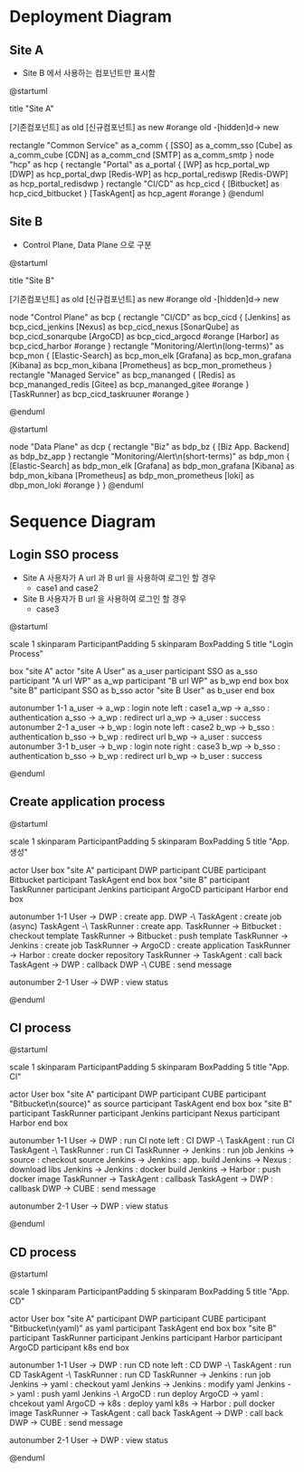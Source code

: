 # Deployment Diagram
## Site A
- Site B 에서 사용하는 컴포넌트만 표시함

@startuml

title "Site A"

[기존컴포넌트] as old
[신규컴포넌트] as new #orange
old -[hidden]d-> new

rectangle "Common Service" as a_comm {
    [SSO] as a_comm_sso
    [Cube] as a_comm_cube
    [CDN] as a_comm_cnd
    [SMTP] as a_comm_smtp
}
node "hcp" as hcp {
    rectangle "Portal" as a_portal {
        [WP] as hcp_portal_wp
        [DWP] as hcp_portal_dwp
        [Redis-WP] as hcp_portal_rediswp
        [Redis-DWP] as hcp_portal_redisdwp
    }
    rectangle "CI/CD" as hcp_cicd {
        [Bitbucket] as hcp_cicd_bitbucket
    }
    [TaskAgent] as hcp_agent #orange
}
@enduml

## Site B
- Control Plane, Data Plane 으로 구분

@startuml

title "Site B"

[기존컴포넌트] as old
[신규컴포넌트] as new #orange
old -[hidden]d-> new

node "Control Plane" as bcp {
    rectangle "CI/CD" as bcp_cicd {
        [Jenkins] as bcp_cicd_jenkins
        [Nexus] as bcp_cicd_nexus
        [SonarQube] as bcp_cicd_sonarqube
        [ArgoCD] as bcp_cicd_argocd #orange
        [Harbor] as bcp_cicd_harbor #orange
    }
    rectangle "Monitoring/Alert\n(long-terms)" as bcp_mon {
        [Elastic-Search] as bcp_mon_elk
        [Grafana] as bcp_mon_grafana
        [Kibana] as bcp_mon_kibana
        [Prometheus] as bcp_mon_prometheus
    }
    rectangle "Managed Service" as bcp_mananged {
        [Redis] as bcp_mananged_redis
        [Gitee] as bcp_mananged_gitee #orange
    }
    [TaskRunner] as bcp_cicd_taskruuner #orange
}

@enduml

@startuml

node "Data Plane" as dcp {
    rectangle "Biz" as bdp_bz {
        [Biz App. Backend] as bdp_bz_app
    }
    rectangle "Monitoring/Alert\n(short-terms)" as bdp_mon {
        [Elastic-Search] as bdp_mon_elk
        [Grafana] as bdp_mon_grafana
        [Kibana] as bdp_mon_kibana
        [Prometheus] as bdp_mon_prometheus
        [loki] as dbp_mon_loki #orange
    }
}
@enduml

# Sequence Diagram
## Login SSO process
- Site A 사용자가 A url 과 B url 을 사용하여 로그인 할 경우
    - case1 and case2
- Site B 사용자가 B url 을 사용하여 로그인 할 경우
    - case3

@startuml

scale 1
skinparam ParticipantPadding 5
skinparam BoxPadding 5
title "Login Process"

box "site A"
actor "site A User" as a_user
participant SSO as a_sso
participant "A url WP" as a_wp
participant "B url WP" as b_wp
end box
box "site B"
participant SSO as b_sso
actor "site B User" as b_user
end box

autonumber 1-1
a_user -> a_wp : login
note left : case1
a_wp -> a_sso : authentication
a_sso -> a_wp : redirect url
a_wp -> a_user : success
autonumber 2-1
a_user -> b_wp : login
note left : case2
b_wp -> b_sso : authentication
b_sso -> b_wp : redirect url
b_wp -> a_user : success
autonumber 3-1
b_user -> b_wp : login
note right : case3
b_wp -> b_sso : authentication
b_sso -> b_wp : redirect url
b_wp -> b_user : success

@enduml

## Create application process
@startuml

scale 1
skinparam ParticipantPadding 5
skinparam BoxPadding 5
title "App. 생성"

actor User
box "site A"
participant DWP
participant CUBE
participant Bitbucket
participant TaskAgent
end box
box "site B"
participant TaskRunner
participant Jenkins
participant ArgoCD
participant Harbor
end box

autonumber 1-1
User -> DWP : create app.
DWP -\ TaskAgent : create job (async)
TaskAgent -\ TaskRunner : create app.
TaskRunner -> Bitbucket : checkout template
TaskRunner -> Bitbucket : push template
TaskRunner -> Jenkins : create job
TaskRunner -> ArgoCD : create application
TaskRunner -> Harbor : create docker repository
TaskRunner -> TaskAgent : call back
TaskAgent -> DWP : callback
DWP -\ CUBE : send message

autonumber 2-1
User -> DWP : view status

@enduml

## CI process
@startuml

scale 1
skinparam ParticipantPadding 5
skinparam BoxPadding 5
title "App. CI"

actor User
box "site A"
participant DWP
participant CUBE
participant "Bitbucket\n(source)" as source
participant TaskAgent
end box
box "site B"
participant TaskRunner
participant Jenkins
participant Nexus
participant Harbor
end box

autonumber 1-1
User -> DWP : run CI
note left : CI
DWP -\ TaskAgent : run CI
TaskAgent -\ TaskRunner : run CI
TaskRunner -> Jenkins : run job
Jenkins -> source : checkout source
Jenkins -> Jenkins : app. build
Jenkins -> Nexus : download libs
Jenkins -> Jenkins : docker build
Jenkins -> Harbor : push docker image
TaskRunner -> TaskAgent : callbask
TaskAgent -> DWP : callbask
DWP -> CUBE : send message

autonumber 2-1
User -> DWP : view status

@enduml

## CD process
@startuml

scale 1
skinparam ParticipantPadding 5
skinparam BoxPadding 5
title "App. CD"

actor User
box "site A"
participant DWP
participant CUBE
participant "Bitbucket\n(yaml)" as yaml
participant TaskAgent
end box
box "site B"
participant TaskRunner
participant Jenkins
participant Harbor
participant ArgoCD
participant k8s
end box

autonumber 1-1
User -> DWP : run CD
note left : CD
DWP -\ TaskAgent : run CD
TaskAgent -\ TaskRunner : run CD
TaskRunner -> Jenkins : run job
Jenkins -> yaml : checkout yaml
Jenkins -> Jenkins : modify yaml
Jenkins -> yaml : push yaml
Jenkins -\ ArgoCD : run deploy
ArgoCD -> yaml : chcekout yaml
ArgoCD -> k8s : deploy yaml
k8s -> Harbor : pull docker image
TaskRunner -> TaskAgent : call back
TaskAgent -> DWP : call back
DWP -> CUBE : send message

autonumber 2-1
User -> DWP : view status

@enduml